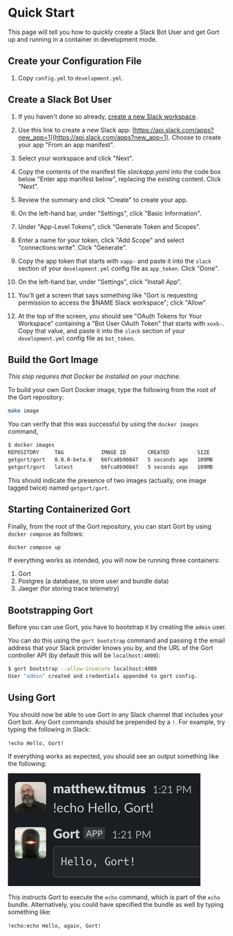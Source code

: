 # Quick Start

This page will tell you how to quickly create a Slack Bot User and get Gort up and running in a container in development mode.

## Create your Configuration File

1. Copy `config.yml` to `development.yml`.

## Create a Slack Bot User

1. If you haven't done so already, [create a new Slack workspace](https://slack.com/help/articles/206845317-Create-a-Slack-workspace).

1. Use this link to create a new Slack app: [https://api.slack.com/apps?new_app=1](https://api.slack.com/apps?new_app=1). Choose to create your app "From an app manifest".

1. Select your workspace and click "Next".

1. Copy the contents of the manifest file _slackapp.yaml_ into the code box below "Enter app manifest below", replacing the existing content. Click "Next".

1. Review the summary and click "Create" to create your app.

1. On the left-hand bar, under "Settings", click "Basic Information".

1. Under "App-Level Tokens", click "Generate Token and Scopes".

1. Enter a name for your token, click "Add Scope" and select "connections:write". Click "Generate".

1. Copy the app token that starts with `xapp-` and paste it into the `slack` section of your `development.yml` config file as `app_token`. Click "Done".

1. On the left-hand bar, under "Settings", click "Install App".

1. You'll get a screen that says something like "Gort is requesting permission to access the $NAME Slack workspace"; click "Allow"

1. At the top of the screen, you should see "OAuth Tokens for Your Workspace" containing a "Bot User OAuth Token" that starts with `xoxb-`. Copy that value, and paste it into the `slack` section of your `development.yml` config file as `bot_token`.

## Build the Gort Image

_This step requires that Docker be installed on your machine._

To build your own Gort Docker image, type the following from the root of the Gort repository:

```bash
make image
```

You can verify that this was successful by using the `docker images` command,

```bash
$ docker images
REPOSITORY     TAG            IMAGE ID       CREATED         SIZE
getgort/gort   0.8.0-beta.0   66fca0b90847   5 seconds ago   109MB
getgort/gort   latest         66fca0b90847   5 seconds ago   109MB
```

This should indicate the presence of two images (actually, one image tagged twice) named `getgort/gort`.

## Starting Containerized Gort

Finally, from the root of the Gort repository, you can start Gort by using `docker compose` as follows:

```bash
docker compose up
```

If everything works as intended, you will now be running three containers: 

1. Gort
2. Postgres (a database, to store user and bundle data)
3. Jaeger (for storing trace telemetry)

## Bootstrapping Gort

Before you can use Gort, you have to bootstrap it by creating the `admin` user.

You can do this using the `gort bootstrap` command and passing it the email address that your Slack provider knows you by, and the URL of the Gort controller API (by default this will be `localhost:4000`):

```bash
$ gort bootstrap --allow-insecure localhost:4000
User "admin" created and credentials appended to gort config.
```

## Using Gort

You should now be able to use Gort in any Slack channel that includes your Gort bot. Any Gort commands should be prepended by a `!`. For example, try typing the following in Slack:

`!echo Hello, Gort!`

If everything works as expected, you should see an output something like the following:

![Hello, Gort!](images/hello-gort.png "Hello, Gort!")

This instructs Gort to execute the `echo` command, which is part of the `echo` bundle. Alternatively, you could have specified the bundle as well by typing something like:

`!echo:echo Hello, again, Gort!`

